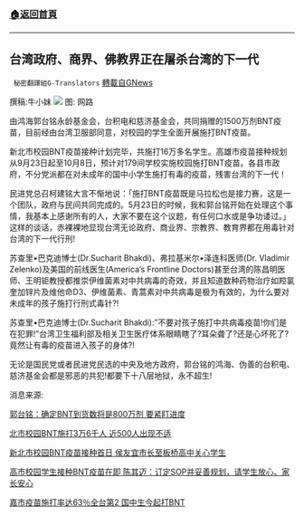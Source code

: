 ###  [:house:返回首頁](https://github.com/ourhimalayas/txt)
---


## 台湾政府、商界、佛教界正在屠杀台湾的下一代
` 秘密翻譯組G-Translators` [轉載自GNews](https://gnews.org/zh-hans/1566126/)

撰稿:牛小妹
![](https://assets.gnews.org/wp-content/uploads/2021/09/biden-3.jpg)
图: 网路

由鸿海郭台铭永龄基金会，台积电和慈济基金会，共同捐赠的1500万剂BNT疫苗，目前经由台湾卫服部同意，对校园的学生全面开展施打BNT疫苗。

新北市校园BNT疫苗接种计划完毕，共施打16万多名学生。高雄市疫苗接种规划从9月23日起至10月8日，预计对179间学校实施校园施打BNT疫苗。各县市政府，不分党派都在对未成年的国中小学生施打有毒的疫苗，残害台湾的下一代！

民进党总召柯建铭大言不惭地说：「施打BNT疫苗既是马拉松也是接力赛，这是一个团队，政府与民间共同完成的。5月23日的时候，我和郭台铭开始在处理这个事情，我基本上感谢所有的人，大家不要在这个议题，有任何口水或是争功诿过。」这样的谈话，赤裸裸地显现台湾无论政府、商业界、宗教界、教育界都在用毒针对台湾的下一代行刑!

苏查里•巴克迪博士(Dr.Sucharit Bhakdi)、弗拉基米尔•泽连科医师(Dr. Vladimir Zelenko)及美国的前线医生(America’s Frontline Doctors)甚至台湾的陈昌明医师、王明钜教授都推崇伊维菌素对中共病毒的奇效，并且知道数种药物治疗如羫氯奎加锌片及维他命D3、伊维菌素、青蒿素对中共病毒是极为有效的，为什么要对未成年的孩子施打行刑式毒针?!

苏查里•巴克迪博士(Dr.Sucharit Bhakdi):”不要对孩子施打中共病毒疫苗!你们是在犯罪!”台湾卫生福利部及相关卫生医疗体系眼睛瞎了?耳朵聋了?还是心坏死了?竟然让有毒的疫苗进入孩子的身体?!

无论是国民党或者民进党民选的中央及地方政府，郭台铭的鸿海、伪善的台积电、慈济基金会都是邪恶的共犯!都要下十八层地狱，永不超生!

消息来源:

[郭台铭：确定BNT到货数将是800万剂 要紧盯进度](http://台湾政府、商界、佛教界正在屠杀台湾的下一代%20%20撰稿:牛小妹%20%20图:%20网路%20%20由鸿海郭台铭永龄基金会，台积电和慈济基金会，共同捐赠的1500万剂BNT疫苗，目前经由台湾卫服部同意，对校园的学生全面开展施打BNT疫苗。%20%20新北市校园BNT疫苗接种计划完毕，共施打16万多名学生。高雄市疫苗接种规划从9月23日起至10月8日，预计对179间学校实施校园施打BNT疫苗。各县市政府，不分党派都在对未成年的国中小学生施打有毒的疫苗，残害台湾的下一代！%20%20民进党总召柯建铭大言不惭地说：「施打BNT疫苗既是马拉松也是接力赛，这是一个团队，政府与民间共同完成的。5月23日的时候，我和郭台铭开始在处理这个事情，我基本上感谢所有的人，大家不要在这个议题，有任何口水或是争功诿过。」这样的谈话，赤裸裸地显现台湾无论政府、商业界、宗教界、教育界都在用毒针对台湾的下一代行刑!%20%20苏查里•巴克迪博士%28Dr.Sucharit%20Bhakdi%29、弗拉基米尔•泽连科医师%28Dr.%20Vladimir%20Zelenko%29及美国的前线医生%28America's%20Frontline%20Doctors%29甚至台湾的陈昌明医师、王明钜教授都推崇伊维菌素对中共病毒的奇效，并且知道数种药物治疗如羫氯奎加锌片及维他命D3、伊维菌素、青蒿素对中共病毒是极为有效的，为什么要对未成年的孩子施打行刑式毒针?!%20%20苏查里•巴克迪博士%28Dr.Sucharit%20Bhakdi%29:”不要对孩子施打中共病毒疫苗!你们是在犯罪!”台湾卫生福利部及相关卫生医疗体系眼睛瞎了?耳朵聋了?还是心坏死了?竟然让有毒的疫苗进入孩子的身体?!%20%20无论是国民党或者民进党民选的中央及地方政府，郭台铭的鸿海、伪善的台积电、慈济基金会都是邪恶的共犯!都要下十八层地狱，永不超生!%20%20%20%20消息来源:%20郭台铭：确定BNT到货数将是800万剂%20要紧盯进度%20北市校园BNT施打3万6千人%20近500人出现不适%20新北市校园BNT疫苗接种首日%20侯友宜市长至板桥高中关心学生%20高市校园学生接种BNT疫苗在即%20陈其迈：订定SOP并妥善规划，请学生放心、家长安心%20嘉市疫苗施打率达63％全台第2%20国中生今起打BNT)

[北市校园BNT施打3万6千人 近500人出现不适](http://北市校园BNT施打3万6千人%20近500人出现不适)

[新北市校园BNT疫苗接种首日 侯友宜市长至板桥高中关心学生](http://新北市校园BNT疫苗接种首日%20侯友宜市长至板桥高中关心学生)

[高市校园学生接种BNT疫苗在即 陈其迈：订定SOP并妥善规划，请学生放心、家长安心](http://高市校园学生接种BNT疫苗在即%20陈其迈：订定SOP并妥善规划，请学生放心、家长安心)

[嘉市疫苗施打率达63％全台第2 国中生今起打BNT](http://嘉市疫苗施打率达63％全台第2%20国中生今起打BNT)
